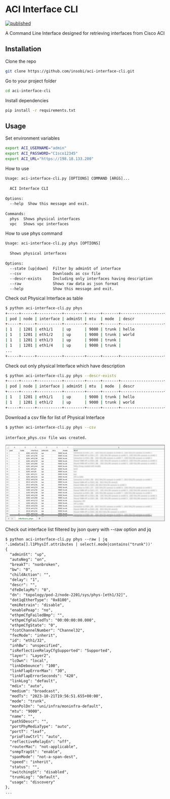 # ACI Interface CLI

[![published](https://static.production.devnetcloud.com/codeexchange/assets/images/devnet-published.svg)](https://developer.cisco.com/codeexchange/github/repo/insobi/aci-interface-cli)

A Command Line Interface designed for retrieving interfaces from Cisco ACI

## Installation

Clone the repo
```bash
git clone https://github.com/insobi/aci-interface-cli.git
```
Go to your project folder
```bash
cd aci-interface-cli
```

Install dependencies
```bash
pip install -r requirements.txt
```

## Usage

Set environment variables
```bash
export ACI_USERNAME="admin"
export ACI_PASSWORD="C1sco12345"
export ACI_URL="https://198.18.133.200"
```

How to use
```
Usage: aci-interface-cli.py [OPTIONS] COMMAND [ARGS]...

  ACI Interface CLI

Options:
  --help  Show this message and exit.

Commands:
  phys  Shows physical interfaces
  vpc   Shows vpc interfaces
```

How to use phys command
```
Usage: aci-interface-cli.py phys [OPTIONS]

  Shows physical interfaces

Options:
  --state [up|down]  Filter by adminSt of interface
  --csv              Downloads as csv file
  --descr-exists     Including only interfaces having description
  --raw              Shows raw data as json format
  --help             Show this message and exit.
```

Check out Physical Interface as table
```bash
$ python aci-interface-cli.py phys
+-----+------+-----------+---------+------+-------+-------------------+
| pod | node | interface | adminSt | mtu  | mode  | descr             |
+-----+------+-----------+---------+------+-------+-------------------+
| 1   | 1201 | eth1/1    | up      | 9000 | trunk | hello             |
| 1   | 1201 | eth1/2    | up      | 9000 | trunk | world             |
| 1   | 1201 | eth1/3    | up      | 9000 | trunk |                   |
| 1   | 1201 | eth1/4    | up      | 9000 | trunk |                   |
...
+-----+------+-----------+---------+------+-------+-------------------+
```

Check out only physical Interface which have description
```bash
$ python aci-interface-cli.py phys --descr-exists
+-----+------+-----------+---------+------+-------+-------------------+
| pod | node | interface | adminSt | mtu  | mode  | descr             |
+-----+------+-----------+---------+------+-------+-------------------+
| 1   | 1201 | eth1/1    | up      | 9000 | trunk | hello             |
| 1   | 1201 | eth1/2    | up      | 9000 | trunk | world             |
+-----+------+-----------+---------+------+-------+-------------------+
```

Download a csv file for list of Physical Interface
```bash
$ python aci-interface-cli.py phys --csv

interface_phys.csv file was created.
```

![interface_phys.csv](./img/csv.png)


Check out interface list filtered by json query with --raw option and jq
```
$ python aci-interface-cli.py phys --raw | jq '.imdata[].l1PhysIf.attributes | select(.mode|contains("trunk"))'
{
  "adminSt": "up",
  "autoNeg": "on",
  "breakT": "nonbroken",
  "bw": "0",
  "childAction": "",
  "delay": "1",
  "descr": "",
  "dfeDelayMs": "0",
  "dn": "topology/pod-2/node-2201/sys/phys-[eth1/32]",
  "dot1qEtherType": "0x8100",
  "emiRetrain": "disable",
  "enablePoap": "no",
  "ethpmCfgFailedBmp": "",
  "ethpmCfgFailedTs": "00:00:00:00.000",
  "ethpmCfgState": "0",
  "fcotChannelNumber": "Channel32",
  "fecMode": "inherit",
  "id": "eth1/32",
  "inhBw": "unspecified",
  "isReflectiveRelayCfgSupported": "Supported",
  "layer": "Layer2",
  "lcOwn": "local",
  "linkDebounce": "100",
  "linkFlapErrorMax": "30",
  "linkFlapErrorSeconds": "420",
  "linkLog": "default",
  "mdix": "auto",
  "medium": "broadcast",
  "modTs": "2023-10-21T19:56:51.655+00:00",
  "mode": "trunk",
  "monPolDn": "uni/infra/moninfra-default",
  "mtu": "9000",
  "name": "",
  "pathSDescr": "",
  "portPhyMediaType": "auto",
  "portT": "leaf",
  "prioFlowCtrl": "auto",
  "reflectiveRelayEn": "off",
  "routerMac": "not-applicable",
  "snmpTrapSt": "enable",
  "spanMode": "not-a-span-dest",
  "speed": "inherit",
  "status": "",
  "switchingSt": "disabled",
  "trunkLog": "default",
  "usage": "discovery"
},
...
```